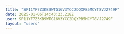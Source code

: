 ```yaml
---
title: "SP11YF7Z3KB9WTG16V3YCC2DQXPB5MCYT8VJ2749F"
date: 2025-01-06T14:43:23.218Z
user: SP11YF7Z3KB9WTG16V3YCC2DQXPB5MCYT8VJ2749F
layout: "users"
---
```

    
